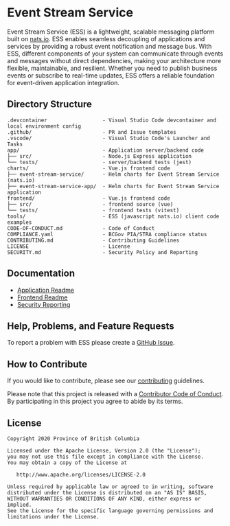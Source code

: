 # Event Stream Service

Event Stream Service (ESS) is a lightweight, scalable messaging platform built on [nats.io](https://nats.io). ESS enables seamless decoupling of applications and services by providing a robust event notification and message bus. With ESS, different components of your system can communicate through events and messages without direct dependencies, making your architecture more flexible, maintainable, and resilient. Whether you need to publish business events or subscribe to real-time updates, ESS offers a reliable foundation for event-driven application integration.

## Directory Structure

    .devcontainer                  - Visual Studio Code devcontainer and local environment config
    .github/                       - PR and Issue templates
    .vscode/                       - Visual Studio Code's Launcher and Tasks
    app/                           - Application server/backend code
    ├── src/                       - Node.js Express application
    └── tests/                     - server/backend tests (jest)
    charts/                        - Vue.js frontend code
    ├── event-stream-service/      - Helm charts for Event Stream Service (nats.io)
    ├── event-stream-service-app/  - Helm charts for Event Stream Service application
    frontend/                      - Vue.js frontend code
    ├── src/                       - frontend source (vue)
    └── tests/                     - frontend tests (vitest)
    tools/                         - ESS (javascript nats.io) client code examples
    CODE-OF-CONDUCT.md             - Code of Conduct
    COMPLIANCE.yaml                - BCGov PIA/STRA compliance status
    CONTRIBUTING.md                - Contributing Guidelines
    LICENSE                        - License
    SECURITY.md                    - Security Policy and Reporting

## Documentation

- [Application Readme](app/README.md)
- [Frontend Readme](frontend/README.md)
- [Security Reporting](SECURITY.md)

## Help, Problems, and Feature Requests

To report a problem with ESS please create a [GitHub Issue](https://github.com/bcgov/event-stream-service/issues).

## How to Contribute

If you would like to contribute, please see our [contributing](CONTRIBUTING.md) guidelines.

Please note that this project is released with a [Contributor Code of Conduct](CODE-OF-CONDUCT.md). By participating in this project you agree to abide by its terms.

## License

    Copyright 2020 Province of British Columbia

    Licensed under the Apache License, Version 2.0 (the "License");
    you may not use this file except in compliance with the License.
    You may obtain a copy of the License at

       http://www.apache.org/licenses/LICENSE-2.0

    Unless required by applicable law or agreed to in writing, software
    distributed under the License is distributed on an "AS IS" BASIS,
    WITHOUT WARRANTIES OR CONDITIONS OF ANY KIND, either express or implied.
    See the License for the specific language governing permissions and
    limitations under the License.
